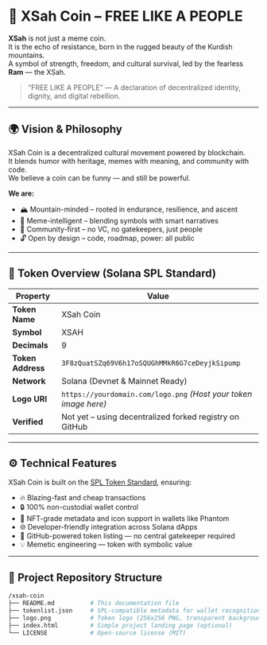 # 🐏 XSah Coin – FREE LIKE A PEOPLE

**XSah** is not just a meme coin.  
It is the echo of resistance, born in the rugged beauty of the Kurdish mountains.  
A symbol of strength, freedom, and cultural survival, led by the fearless **Ram** — the XSah.

> “FREE LIKE A PEOPLE” — A declaration of decentralized identity, dignity, and digital rebellion.

---

## 🌍 Vision & Philosophy

XSah Coin is a decentralized cultural movement powered by blockchain.  
It blends humor with heritage, memes with meaning, and community with code.  
We believe a coin can be funny — and still be powerful.

**We are:**
- 🏔️ Mountain-minded – rooted in endurance, resilience, and ascent  
- 🧠 Meme-intelligent – blending symbols with smart narratives  
- 🤝 Community-first – no VC, no gatekeepers, just people  
- 🔓 Open by design – code, roadmap, power: all public  

---

## 🧬 Token Overview (Solana SPL Standard)

| Property          | Value                                                                |
|------------------|----------------------------------------------------------------------|
| **Token Name**    | XSah Coin                                                            |
| **Symbol**        | XSAH                                                                 |
| **Decimals**      | 9                                                                    |
| **Token Address** | `3F8zQuatSZq69V6h17oSQUGhMMkR6G7ceDeyjkSipump`                       |
| **Network**       | Solana (Devnet & Mainnet Ready)                                      |
| **Logo URI**      | `https://yourdomain.com/logo.png` *(Host your token image here)*    |
| **Verified**      | Not yet – using decentralized forked registry on GitHub             |

---

## ⚙️ Technical Features

XSah Coin is built on the [SPL Token Standard](https://spl.solana.com/token), ensuring:

- 🔥 Blazing-fast and cheap transactions
- 🔒 100% non-custodial wallet control
- 🐏 NFT-grade metadata and icon support in wallets like Phantom
- 🌐 Developer-friendly integration across Solana dApps
- 📡 GitHub-powered token listing — no central gatekeeper required
- 💡 Memetic engineering — token with symbolic value

---

## 📂 Project Repository Structure

```bash
/xsah-coin
├── README.md          # This documentation file
├── tokenlist.json     # SPL-compatible metadata for wallet recognition
├── logo.png           # Token logo (256x256 PNG, transparent background)
├── index.html         # Simple project landing page (optional)
└── LICENSE            # Open-source license (MIT)
